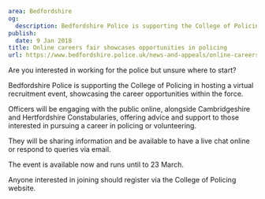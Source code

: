 ```yaml
area: Bedfordshire
og:
  description: Bedfordshire Police is supporting the College of Policing, which is hosting a virtual recruitment event, showcasing the career opportunities within the force.
publish:
  date: 9 Jan 2018
title: Online careers fair showcases opportunities in policing
url: https://www.bedfordshire.police.uk/news-and-appeals/online-careers-fair
```

Are you interested in working for the police but unsure where to start?

Bedfordshire Police is supporting the College of Policing in hosting a virtual recruitment event, showcasing the career opportunities within the force.

Officers will be engaging with the public online, alongside Cambridgeshire and Hertfordshire Constabularies, offering advice and support to those interested in pursuing a career in policing or volunteering.

They will be sharing information and be available to have a live chat online or respond to queries via email.

The event is available now and runs until to 23 March.

Anyone interested in joining should register via the College of Policing website.
